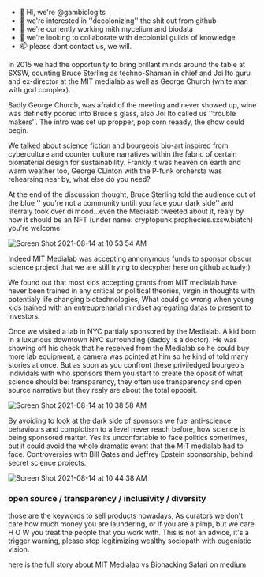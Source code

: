- 👋 Hi, we're @gambiologits
- 👀 we're interested in ''decolonizing'' the shit out from github
- 🌱 we're currently working mith mycelium and biodata
- 💞️ we're looking to collaborate with decolonial guilds of knowledge
- 📫 please dont contact us, we will.


In 2015 we had the opportunity to bring brillant minds around the table at SXSW, counting Bruce Sterling as techno-Shaman in chief and Joi Ito guru and ex-director at the MIT medialab as well as George Church (white man with god complex). 

Sadly George Church, was afraid of the meeting and never showed up, wine was definetly poored into Bruce's glass, also Joi Ito called us ''trouble makers''. The intro was set up propper, pop corn reaady, the show could begin.

We talked about science fiction and bourgeois bio-art inspired from cyberculture and counter culture narratives within the fabric of certain biomaterial design for sustainability. Frankly it was heaven on earth and warm weather too, George CLinton with the P-funk orchersta was rehearsing near by, what else do you need?

At the end of the discussion thought, Bruce Sterling told the audience out of the blue '' you're not a community untill you face your dark side'' and literraly took over di mood...even the Medialab tweeted about it, realy by now it should be an NFT (under name: cryptopunk.prophecies.sxsw.biatch) you're welcome:

![Screen Shot 2021-08-14 at 10 53 54 AM](https://user-images.githubusercontent.com/86488172/129442140-2599372c-2cb8-4fdd-ae9b-32889e301c07.png)

Indeed MIT Medialab was accepting annonymous funds to sponsor obscur science project that we are still trying to decypher here on github actualy:)

We found out that most kids accepting grants from MIT medialab have never been trained in any critical or political theories, virgin in thoughts with potentialy life changing biotechnologies, What could go wrong when young kids trained with an entreuprenarial mindset agregating datas to present to investors.

Once we visited a lab in NYC partialy sponsored by the Medialab. A kid born in a luxurious downtown NYC surrounding (daddy is a doctor). He was showing off his check that he received from the Medialab so he could buy more lab equipment, a camera was pointed at him so he kind of told many stories at once. But as soon as you confront these priviledged bourgeois individals with who sponsors them you start to create the oposit of what science should be: transparency, they often use transparency and open source narrative but they realy are about the total opposit.

![Screen Shot 2021-08-14 at 10 38 58 AM](https://user-images.githubusercontent.com/86488172/129440809-cf6cb838-9d7e-435d-9bde-60bd1336fccd.png)


By avoiding to look at the dark side of sponsors we fuel anti-science behaviours and complotism to a level never reach before, how science is being sponsored matter. Yes its unconfortable to face politics sometimes, but it could avoid the whole dramatic event that the MIT medialab had to face. Controversies with Bill Gates and Jeffrey Epstein sponsorship, behind secret science projects.


![Screen Shot 2021-08-14 at 10 44 38 AM](https://user-images.githubusercontent.com/86488172/129442592-a1adca7c-49f5-470a-ab03-dec9f3097628.png)

### open source / transparency / inclusivity / diversity 

those are the keywords to sell products nowadays, As curators we don't care how much money you are laundering, or if you are a pimp, but we care H O W you treat the people that you work with. This is not an advice, it's a trigger warning, please stop legitimizing  wealthy sociopath with eugenistic vision.

here is the full story about MIT Medialab vs Biohacking Safari on [medium](https://medium.com/@BHsafari/sxsw-is-crazy-synbio-is-here-to-stay-5ae40a1c5fbf) 


<!---
gambiolo/gambiolo is a ✨ special ✨ repository because its `README.md` (this file) appears on your GitHub profile.
You can click the Preview link to take a look at your changes.
--->
